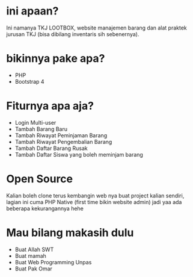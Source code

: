 # ini apaan?
Ini namanya TKJ LOOTBOX, website manajemen barang dan alat praktek jurusan TKJ (bisa dibilang inventaris sih sebenernya).

# bikinnya pake apa?
- PHP
- Bootstrap 4

# Fiturnya apa aja?
- Login Multi-user
- Tambah Barang Baru
- Tambah Riwayat Peminjaman Barang
- Tambah Riwayat Pengembalian Barang
- Tambah Daftar Barang Rusak
- Tambah Daftar Siswa yang boleh meminjam barang

# Open Source
Kalian boleh clone terus kembangin web nya buat project kalian sendiri, lagian ini cuma PHP Native (first time bikin website admin) jadi yaa ada beberapa kekurangannya hehe

# Mau bilang makasih dulu
- Buat Allah SWT
- Buat mamah
- Buat Web Programming Unpas
- Buat Pak Omar
